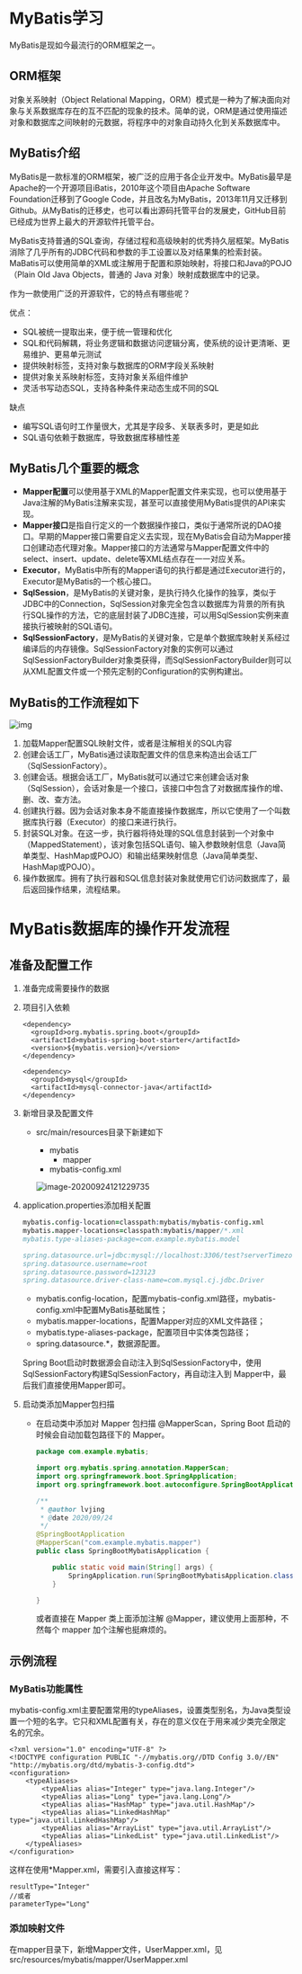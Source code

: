 # MyBatis学习
MyBatis是现如今最流行的ORM框架之一。

## ORM框架
对象关系映射（Object Relational Mapping，ORM）模式是一种为了解决面向对象与关系数据库存在的互不匹配的现象的技术。简单的说，ORM是通过使用描述对象和数据库之间映射的元数据，将程序中的对象自动持久化到关系数据库中。

## MyBatis介绍
MyBatis是一款标准的ORM框架，被广泛的应用于各企业开发中。MyBatis最早是Apache的一个开源项目iBatis，2010年这个项目由Apache Software Foundation迁移到了Google Code，并且改名为MyBatis，2013年11月又迁移到 Github。从MyBatis的迁移史，也可以看出源码托管平台的发展史，GitHub目前已经成为世界上最大的开源软件托管平台。

MyBatis支持普通的SQL查询，存储过程和高级映射的优秀持久层框架。MyBatis消除了几乎所有的JDBC代码和参数的手工设置以及对结果集的检索封装。MaBatis可以使用简单的XML或注解用于配置和原始映射，将接口和Java的POJO（Plain Old Java Objects，普通的 Java 对象）映射成数据库中的记录。

作为一款使用广泛的开源软件，它的特点有哪些呢？

优点：
- SQL被统一提取出来，便于统一管理和优化
- SQL和代码解耦，将业务逻辑和数据访问逻辑分离，使系统的设计更清晰、更易维护、更易单元测试
- 提供映射标签，支持对象与数据库的ORM字段关系映射
- 提供对象关系映射标签，支持对象关系组件维护
- 灵活书写动态SQL，支持各种条件来动态生成不同的SQL

缺点
- 编写SQL语句时工作量很大，尤其是字段多、关联表多时，更是如此
- SQL语句依赖于数据库，导致数据库移植性差

## MyBatis几个重要的概念
- **Mapper配置**可以使用基于XML的Mapper配置文件来实现，也可以使用基于Java注解的MyBatis注解来实现，甚至可以直接使用MyBatis提供的API来实现。
- **Mapper接口**是指自行定义的一个数据操作接口，类似于通常所说的DAO接口。早期的Mapper接口需要自定义去实现，现在MyBatis会自动为Mapper接口创建动态代理对象。Mapper接口的方法通常与Mapper配置文件中的select、insert、update、delete等XML结点存在一一对应关系。
- **Executor**，MyBatis中所有的Mapper语句的执行都是通过Executor进行的，Executor是MyBatis的一个核心接口。
- **SqlSession**，是MyBatis的关键对象，是执行持久化操作的独享，类似于JDBC中的Connection，SqlSession对象完全包含以数据库为背景的所有执行SQL操作的方法，它的底层封装了JDBC连接，可以用SqlSession实例来直接执行被映射的SQL语句。
- **SqlSessionFactory**，是MyBatis的关键对象，它是单个数据库映射关系经过编译后的内存镜像。SqlSessionFactory对象的实例可以通过SqlSessionFactoryBuilder对象类获得，而SqlSessionFactoryBuilder则可以从XML配置文件或一个预先定制的Configuration的实例构建出。

## MyBatis的工作流程如下

![img](https://gitee.com/JeanLv/study_image/raw/master///mybat-20200924114925143.png)

1. 加载Mapper配置SQL映射文件，或者是注解相关的SQL内容
2. 创建会话工厂，MyBatis通过读取配置文件的信息来构造出会话工厂（SqlSessionFactory）。
3. 创建会话。根据会话工厂，MyBatis就可以通过它来创建会话对象（SqlSession），会话对象是一个接口，该接口中包含了对数据库操作的增、删、改、查方法。
4. 创建执行器。因为会话对象本身不能直接操作数据库，所以它使用了一个叫数据库执行器（Executor）的接口来进行执行。
5. 封装SQL对象。在这一步，执行器将待处理的SQL信息封装到一个对象中（MappedStatement），该对象包括SQL语句、输入参数映射信息（Java简单类型、HashMap或POJO）和输出结果映射信息（Java简单类型、HashMap或POJO）。
6. 操作数据库。拥有了执行器和SQL信息封装对象就使用它们访问数据库了，最后返回操作结果，流程结果。



# MyBatis数据库的操作开发流程

## 准备及配置工作

1. 准备完成需要操作的数据

2. 项目引入依赖

   ```
   <dependency>
     <groupId>org.mybatis.spring.boot</groupId>
     <artifactId>mybatis-spring-boot-starter</artifactId>
     <version>${mybatis.version}</version>
   </dependency>
   
   <dependency>
     <groupId>mysql</groupId>
     <artifactId>mysql-connector-java</artifactId>
   </dependency>
   ```

   

3. 新增目录及配置文件

   - src/main/resources目录下新建如下

     - mybatis
       - mapper
     - mybatis-config.xml

     ![image-20200924121229735](https://gitee.com/JeanLv/study_image/raw/master///image-20200924121229735.png)

4. application.properties添加相关配置

   ```pro
   mybatis.config-location=classpath:mybatis/mybatis-config.xml
   mybatis.mapper-locations=classpath:mybatis/mapper/*.xml
   mybatis.type-aliases-package=com.example.mybatis.model
   
   spring.datasource.url=jdbc:mysql://localhost:3306/test?serverTimezone=UTC&useUnicode=true&characterEncoding=utf-8&useSSL=true
   spring.datasource.username=root
   spring.datasource.password=123123
   spring.datasource.driver-class-name=com.mysql.cj.jdbc.Driver
   ```

   - mybatis.config-location，配置mybatis-config.xml路径，mybatis-config.xml中配置MyBatis基础属性；
   - mybatis.mapper-locations，配置Mapper对应的XML文件路径；
   - mybatis.type-aliases-package，配置项目中实体类包路径；
   - spring.datasource.*，数据源配置。

   Spring Boot启动时数据源会自动注入到SqlSessionFactory中，使用SqlSessionFactory构建SqlSessionFactory，再自动注入到 Mapper中，最后我们直接使用Mapper即可。

5. 启动类添加Mapper包扫描

   - 在启动类中添加对 Mapper 包扫描 @MapperScan，Spring Boot 启动的时候会自动加载包路径下的 Mapper。

     ```java
     package com.example.mybatis;
     
     import org.mybatis.spring.annotation.MapperScan;
     import org.springframework.boot.SpringApplication;
     import org.springframework.boot.autoconfigure.SpringBootApplication;
     
     /**
      * @author lvjing
      * @date 2020/09/24
      */
     @SpringBootApplication
     @MapperScan("com.example.mybatis.mapper")
     public class SpringBootMybatisApplication {
     
         public static void main(String[] args) {
             SpringApplication.run(SpringBootMybatisApplication.class, args);
         }
     
     }
     ```

     或者直接在 Mapper 类上面添加注解 @Mapper，建议使用上面那种，不然每个 mapper 加个注解也挺麻烦的。



## 示例流程
### MyBatis功能属性
mybatis-config.xml主要配置常用的typeAliases，设置类型别名，为Java类型设置一个短的名字。它只和XML配置有关，存在的意义仅在于用来减少类完全限定名的冗余。
```
<?xml version="1.0" encoding="UTF-8" ?>
<!DOCTYPE configuration PUBLIC "-//mybatis.org//DTD Config 3.0//EN" "http://mybatis.org/dtd/mybatis-3-config.dtd">
<configuration>
    <typeAliases>
        <typeAlias alias="Integer" type="java.lang.Integer"/>
        <typeAlias alias="Long" type="java.lang.Long"/>
        <typeAlias alias="HashMap" type="java.util.HashMap"/>
        <typeAlias alias="LinkedHashMap" type="java.util.LinkedHashMap"/>
        <typeAlias alias="ArrayList" type="java.util.ArrayList"/>
        <typeAlias alias="LinkedList" type="java.util.LinkedList"/>
    </typeAliases>
</configuration>
```
这样在使用*Mapper.xml，需要引入直接这样写：
```
resultType="Integer" 
//或者
parameterType="Long"
```
### 添加映射文件
在mapper目录下，新增Mapper文件，UserMapper.xml，见src/resources/mybatis/mapper/UserMapper.xml